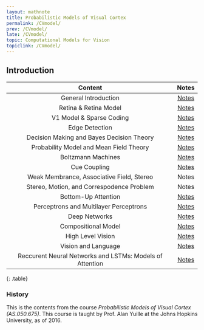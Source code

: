 ```yaml
---
layout: mathnote
title: Probabilistic Models of Visual Cortex 
permalink: /CVmodel/
prev: /CVmodel/
late: /CVmodel/
topic: Computational Models for Vision
topiclink: /CVmodel/
---
```


## Introduction



| Content | Notes |
|:-------:|:-----:|
|General Introduction|<a href="/CVmodel/introduction/">Notes</a> |
|Retina & Retina Model|<a href="/CVmodel/retina/">Notes</a>|
|V1 Model & Sparse Coding|<a href="/CVmodel/V1/">Notes</a>|
|Edge Detection | <a href="/CVmodel/Edge/">Notes</a>|
|Decision Making and Bayes Decision Theory| <a href="/CVmodel/BDT">Notes</a>|
|Probability Model and Mean Field Theory| <a href="/CVmodel/MeanField/">Notes</a> |
|Boltzmann Machines | <a href="/CVmodel/Baltzmann/"> Notes</a>|
|Cue Coupling| <a href="/CVmodel/cuecoupling">Notes</a>|
|Weak Membrance, Associative Field, Stereo|Notes|
|Stereo, Motion, and Correspodence Problem|Notes|
|Bottom-Up Attention | <a href="/CVmodel/Attention">Notes</a>|
|Perceptrons and Multilayer Perceptrons|<a href="/CVmodel/perceptron/">Notes</a>|
|Deep Networks|<a href="/CVmodel/deeplearning/">Notes</a>|
|Compositional Model| <a href="/CVmodel/compositional/"> Notes </a> |
|High Level Vision | <a href="/CVmodel/hlvision"> Notes</a> |
|Vision and Language | <a href="/CVmodel/caption">Notes</a>  |
|Reccurent Neural Networks and LSTMs: Models of Attention | <a href="/CVmodel/RNN/"> Notes </a>|
{: .table}

### History

This is the contents from the course _Probabilistic Models of Visual Cortex (AS.050.675)_. This course is taught by Prof. Alan Yuille at the Johns Hopkins University, as of 2016.
